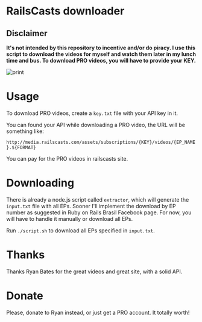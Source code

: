 # RailsCasts downloader

## Disclaimer

**It's not intended by this repository to incentive and/or do piracy. I use
this script to download the videos for myself and watch them later in my lunch
time and bus. To download PRO videos, you will have to provide your KEY.**

![print](http://f.cl.ly/items/3f2T130z3t2E2g1E2p1X/Screen%20Shot%202013-07-09%20at%202.23.25%20AM.png)

# Usage

To download PRO videos, create a `key.txt` file with your API key in it.

You can found your API while downloading a PRO video, the URL will be something
like:

`http://media.railscasts.com/assets/subscriptions/{KEY}/videos/{EP_NAME}.${FORMAT}`

You can pay for the PRO videos in railscasts site.

# Downloading

There is already a node.js script called `extractor`, which will generate the
`input.txt` file with all EPs. Sooner I'll implement the download by EP number
as suggested in Ruby on Rails Brasil Facebook page. For now, you will have to
handle it manually or download all EPs.

Run `./script.sh` to download all EPs specified in `input.txt`.

# Thanks

Thanks Ryan Bates for the great videos and great site, with a solid API.

# Donate

Please, donate to Ryan instead, or just get a PRO account. It totally worth!
